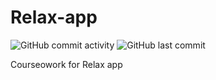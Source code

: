 # Relax-app
![GitHub commit activity](https://img.shields.io/github/commit-activity/m/Raheemshah2809/Relax-app)
![GitHub last commit](https://img.shields.io/github/last-commit/Raheemshah2809/Relax-app)


Courseowork for Relax app
